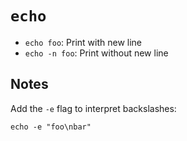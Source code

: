 # `echo`

- `echo foo`: Print with new line
- `echo -n foo`: Print without new line

## Notes

Add the `-e` flag to interpret backslashes:

```
echo -e "foo\nbar"
```

